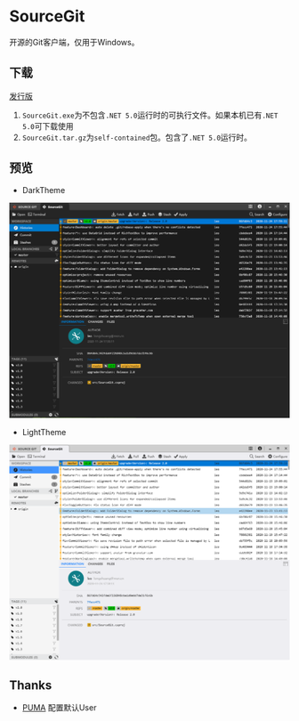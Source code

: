 # SourceGit

开源的Git客户端，仅用于Windows。

## 下载

[发行版](https://gitee.com/sourcegit/SourceGit/releases/)

1. `SourceGit.exe`为不包含`.NET 5.0`运行时的可执行文件。如果本机已有`.NET 5.0`可下载使用
2. `SourceGit.tar.gz`为`self-contained`包。包含了`.NET 5.0`运行时。 

## 预览

* DarkTheme

![Theme Dark](./screenshots/theme_dark.png)

* LightTheme

![Theme Light](./screenshots/theme_light.png)


## Thanks

* [PUMA](https://gitee.com/whgfu) 配置默认User
